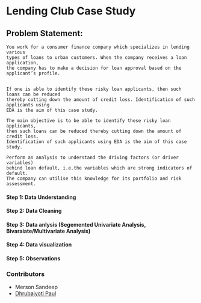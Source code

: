 # Lending Club Case Study

## Problem Statement:  

``` 
You work for a consumer finance company which specializes in lending various 
types of loans to urban customers. When the company receives a loan application,
the company has to make a decision for loan approval based on the applicant’s profile. 


If one is able to identify these risky loan applicants, then such loans can be reduced 
thereby cutting down the amount of credit loss. Identification of such applicants using 
EDA is the aim of this case study.

The main objective is to be able to identify these risky loan applicants, 
then such loans can be reduced thereby cutting down the amount of credit loss. 
Identification of such applicants using EDA is the aim of this case study.   

Perform an analysis to understand the driving factors (or driver variables)
behind loan default, i.e.the variables which are strong indicators of default.  
The company can utilise this knowledge for its portfolio and risk assessment. 

```

#### Step 1: Data Understanding   
#### Step 2: Data Cleaning
#### Step 3: Data anlysis (Segemented Univariate Analysis, Bivaraiate/Multivariate Analysis)
#### Step 4: Data visualization
#### Step 5: Observations   


### Contributors
- Merson Sandeep
- [Dhrubajyoti Paul](https://github.com/dhruvjyoti895/)

